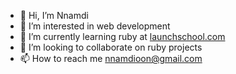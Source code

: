 - 👋 Hi, I’m Nnamdi
- 👀 I’m interested in web development
- 🌱 I’m currently learning ruby at [launchschool.com](https://launchschool.com)
- 💞️ I’m looking to collaborate on ruby projects
- 📫 How to reach me nnamdioon@gmail.com

<!---
namdoiz/namdoiz is a ✨ special ✨ repository because its `README.md` (this file) appears on your GitHub profile.
You can click the Preview link to take a look at your changes.
--->
